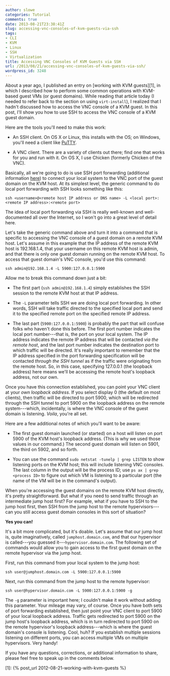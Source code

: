 ```yaml
---
author: slowe
categories: Tutorial
comments: true
date: 2013-08-21T23:38:41Z
slug: accessing-vnc-consoles-of-kvm-guests-via-ssh
tags:
- CLI
- KVM
- Linux
- SSH
- Virtualization
title: Accessing VNC Consoles of KVM Guests via SSH
url: /2013/08/21/accessing-vnc-consoles-of-kvm-guests-via-ssh/
wordpress_id: 3248
---
```


About a year ago, I published an entry on [working with KVM guests][1], in which I described how to perform some common operations with KVM-based guest VMs (or guest domains). While reading that article today (I needed to refer back to the section on using `virt-install`), I realized that I hadn't discussed how to access the VNC console of a KVM guest. In this post, I'll show you how to use SSH to access the VNC console of a KVM guest domain.

Here are the tools you'll need to make this work:

* An SSH client. On OS X or Linux, this installs with the OS; on Windows, you'll need a client like [PuTTY](http://www.chiark.greenend.org.uk/~sgtatham/putty).

* A VNC client. There are a variety of clients out there; find one that works for you and run with it. On OS X, I use Chicken (formerly Chicken of the VNC).

Basically, all we're going to do is use SSH port forwarding (additional information [here](http://www.debianadmin.com/howto-use-ssh-local-and-remote-port-forwarding.html)) to connect your local system to the VNC port of the guest domain on the KVM host. At its simplest level, the generic command to do local port forwarding with SSH looks something like this:

    ssh <username>@<remote host IP address or DNS name> -L <local port>:<remote IP address>:<remote port>

The idea of local port forwarding via SSH is really well-known and well-documented all over the Internet, so I won't go into a great level of detail here.

Let's take the generic command above and turn it into a command that is specific to accessing the VNC console of a guest domain on a remote KVM host. Let's assume in this example that the IP address of the remote KVM host is 192.168.1.4, that your username on this remote KVM host is admin, and that there is only one guest domain running on the remote KVM host. To access that guest domain's VNC console, you'd use this command:

    ssh admin@192.168.1.4 -L 5900:127.0.0.1:5900

Allow me to break this command down just a bit:

* The first part (`ssh admin@192.168.1.4`) simply establishes the SSH session to the remote KVM host at that IP address.

* The `-L` parameter tells SSH we are doing local port forwarding. In other words, SSH will take traffic directed to the specified local port and send it to the specified remote port on the specified remote IP address.

* The last part (`5900:127.0.0.1:5900`) is probably the part that will confuse folks who haven't done this before. The first port number indicates the local port number---that is, the port on your local system. The IP address indicates the remote IP address that will be contacted _via the remote host_, and the last port number indicates the destination port to which traffic will be directed. It's really important to remember that the IP address specified in the port forwarding specification will be contacted _through the SSH tunnel_ as if the traffic were originating from the remote host. So, in this case, specifying 127.0.0.1 (the loopback address) here means we'll be accessing the remote host's loopback address, not our own.

Once you have this connection established, you can point your VNC client at your _own loopback address_. If you select display 0 (the default on most clients), then traffic will be directed to port 5900, which will be redirected through the SSH tunnel to port 5900 on the loopback address on the remote system---which, incidentally, is where the VNC console of the guest domain is listening. _Voila_, you're all set.

Here are a few additional notes of which you'll want to be aware:

* The first guest domain launched (or started) on a host will listen on port 5900 of the KVM host's loopback address. (This is why we used those values in our command.) The second guest domain will listen on 5901, the third on 5902, and so forth.

* You can use the command `sudo netstat -tunelp | grep LISTEN` to show listening ports on the KVM host; this will include listening VNC consoles. The last column in the output will be the process ID; use `ps ax | grep <process ID>` to figure out which VM is listening to a particular port (the name of the VM will be in the command's output).

When you're accessing the guest domains on the remote KVM host directly, it's pretty straightforward. But what if you need to send traffic through an intermediate jump host first? For example, what if you have to SSH to the jump host first, then SSH from the jump host to the remote hypervisors---can you still access guest domain consoles in this sort of situation?

**Yes you can!**

It's a bit more complicated, but it's doable. Let's assume that our jump host is, quite imaginatively, called `jumphost.domain.com`, and that our hypervisor is called---you guessed it---`hypervisor.domain.com`. The following set of commands would allow you to gain access to the first guest domain on the remote hypervisor via the jump host.

First, run this command from your local system to the jump host:

    ssh user@jumphost.domain.com -L 5900:127.0.0.1:5900

Next, run this command from the jump host to the remote hypervisor:

    ssh user@hypervisor.domain.com -L 5900:127.0.0.1:5900 -g

The `-g` parameter is important here; I couldn't make it work without adding this parameter. Your mileage may vary, of course. Once you have both sets of port forwarding established, then just point your VNC client to port 5900 of your local loopback address. Traffic gets redirected to port 5900 on the jump host's loopback address, which is in turn redirected to port 5900 on the remote hypervisor's loopback address---which is where the guest domain's console is listening. Cool, huh? If you establish multiple sessions listening on different ports, you can access multiple VMs on multiple hypervisors. Very handy!

If you have any questions, corrections, or additional information to share, please feel free to speak up in the comments below.

[1]: {% post_url 2012-08-21-working-with-kvm-guests %}
